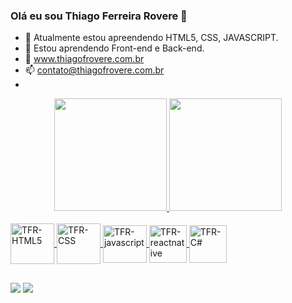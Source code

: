 ### Olá eu sou Thiago Ferreira Rovere 👋

- 🌱 Atualmente estou apreendendo HTML5, CSS, JAVASCRIPT. 
- 🌱 Estou aprendendo Front-end e Back-end. 
- 🌱 www.thiagofrovere.com.br
- 📫 contato@thiagofrovere.com.br
-    


<div align="center">
  <a href="https://github.com/ThiagoFRovere">
  <img height="180em" src="https://github-readme-stats.vercel.app/api?username=ThiagoFRovere&show_icons=true&theme=tokyonight&include_all_commits=true&count_private=true"/>
  <img height="180em" src="https://github-readme-stats.vercel.app/api/top-langs/?username=ThiagoFRovere&layout=compact&langs_count=7&theme=tokyonight"/>

</div>
  
  <div style="display: inline_block"><br> 
  <img align="center" alt="TFR-HTML5" height="65" width="70" src="https://cdn.jsdelivr.net/gh/devicons/devicon/icons/html5/html5-original.svg"> 
  <img align="center" alt="TFR-CSS" height="65" width="70" src="https://cdn.jsdelivr.net/gh/devicons/devicon/icons/css3/css3-original.svg">  
  <img align="center" alt="TFR-javascript" height="60" width="70" src="https://cdn.jsdelivr.net/gh/devicons/devicon/icons/javascript/javascript-   plain.svg">   
  <img align="Center" alt="TFR-reactnative" height="60" widht="70" src="https://cdn.jsdelivr.net/gh/devicons/devicon/icons/react/react-original-wordmark.svg">
  <img align="Center" alt="TFR-C#" height="60" widht="70" src="https://cdn.jsdelivr.net/gh/devicons/devicon/icons/csharp/csharp-original.svg">
    
   
    
</div>
  
  ##
  
  <div> 

  <a href = "mailto:magia3dfloripa@gmail.com"><img src="https://img.shields.io/badge/Gmail-D14836?style=for-the-badge&logo=gmail&logoColor=white" target="_blank"></a>
  <a href="https://www.linkedin.com/in/thiago-ferreira-rôvere-783734223" target="_blank"><img src="https://img.shields.io/badge/-LinkedIn-%230077B5?style=for-the-badge&logo=linkedin&logoColor=white" target="_blank"></a> 
  
</div>
 


